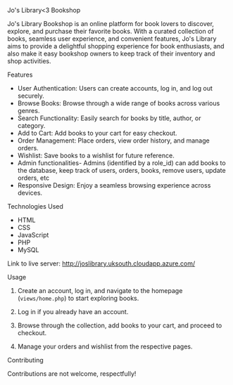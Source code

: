 Jo's Library<3 Bookshop

Jo's Library Bookshop is an online platform for book lovers to discover, explore, and purchase their favorite books. 
With a curated collection of books, seamless user experience, and convenient features, Jo's Library aims to provide a delightful shopping experience for book enthusiasts, and
also make it easy bookshop owners to keep track of their inventory and shop activities.

Features

- User Authentication: Users can create accounts, log in, and log out securely.
- Browse Books: Browse through a wide range of books across various genres.
- Search Functionality: Easily search for books by title, author, or category.
- Add to Cart: Add books to your cart for easy checkout.
- Order Management: Place orders, view order history, and manage orders.
- Wishlist: Save books to a wishlist for future reference.
- Admin functionalities- Admins (identified by a role_id) can add books to the database, keep track of users, orders, books, remove users, update orders, etc
- Responsive Design: Enjoy a seamless browsing experience across devices.

Technologies Used

- HTML
- CSS
- JavaScript
- PHP
- MySQL

Link to live server: http://joslibrary.uksouth.cloudapp.azure.com/



Usage

1. Create an account, log in, and navigate to the homepage (`views/home.php`) to start exploring books.

2. Log in if you already have an account.

3. Browse through the collection, add books to your cart, and proceed to checkout.

4. Manage your orders and wishlist from the respective pages.


Contributing

Contributions are not welcome, respectfully!

